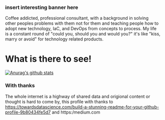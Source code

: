 ### insert interesting banner here

Coffee addicted, professional consultant, with a background in solving other peoples problems with them not for them and teaching people how to adopt new technology, IaC, and DevOps from concepts to process. My life is a constant round of "could you, should you and would you?" it's like "kiss, marry or avoid" for technology related products.  

# What is there to see! 

[![Anurag's github stats](https://github-readme-stats.vercel.app/api?username=abuxton&show_icons=true)](https://github.com/anuraghazra/github-readme-stats)

<div data-iframe-width="150" data-iframe-height="270" data-share-badge-id="f7d8872e-5e3a-4c8e-9d6b-4edc303a4fae" data-share-badge-host="https://www.credly.com"></div><script type="text/javascript" async src="//cdn.credly.com/assets/utilities/embed.js"></script>

### With thanks 
The whole internet is a highway of shared data and origional content or thought is hard to come by, this profile with thanks to https://towardsdatascience.com/build-a-stunning-readme-for-your-github-profile-9b80434fe5d7 and https:/medium.com 


